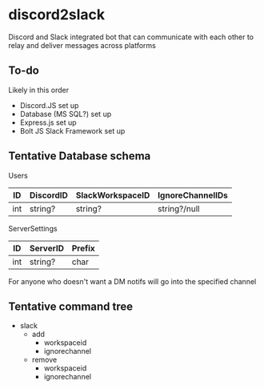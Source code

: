 # discord2slack
Discord and Slack integrated bot that can communicate with each other to relay and deliver messages across platforms

## To-do
Likely in this order
- Discord.JS set up
- Database (MS SQL?) set up
- Express.js set up
- Bolt JS Slack Framework set up

## Tentative Database schema 

Users

| ID | DiscordID | SlackWorkspaceID | IgnoreChannelIDs   |
|----|-----------|------------------|--------------------|
| int| string?   |  string?         | string?/null       |

<!-- we took out display channels for now -->
ServerSettings

| ID | ServerID  | Prefix  |
|----|-----------|---------|
| int| string?   |  char   |

For anyone who doesn't want a DM notifs will go into the specified channel

## Tentative command tree

- slack 
  - add
    - workspaceid
    - ignorechannel
  - remove
    - workspaceid
    - ignorechannel

<!-- - discord 
  - enable (admin)
    - displaychannel
  - set (admin)
    - displaychannel
  - remove (admind)
    - displaychannel -->
  

